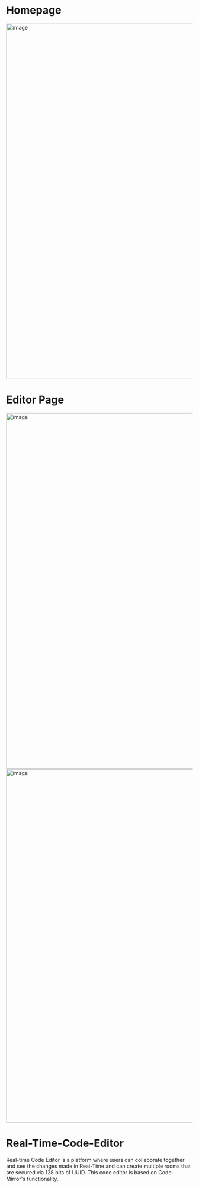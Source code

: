 # Homepage
<img width="958" alt="image" src="https://github.com/logic-found/Real-Time-Code-Editor/assets/93260606/a954b709-5e92-498c-b0c0-3b542c861f01">

# Editor Page
<img width="960" alt="image" src="https://github.com/logic-found/Real-Time-Code-Editor/assets/93260606/9f5dd484-53d4-45e1-82cf-ce21b3ba8229">
<img width="953" alt="image" src="https://github.com/logic-found/Real-Time-Code-Editor/assets/93260606/287cbe1d-d7d3-4c5a-9c36-10aa97ff0106">



# Real-Time-Code-Editor

Real-time Code Editor is a platform where users can collaborate together and see the changes made in Real-Time and can create multiple rooms that are secured via 128 bits of UUID. This code editor is based on Code-Mirror's functionality.

